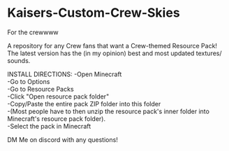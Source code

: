 # Kaisers-Custom-Crew-Skies
For the crewwww

A repository for any Crew fans that want a Crew-themed Resource Pack! The latest version has the (in my opinion) best and most updated textures/ sounds.

INSTALL DIRECTIONS:
-Open Minecraft<br />
-Go to Options<br />
-Go to Resource Packs<br />
-Click "Open resource pack folder"<br />
-Copy/Paste the entire pack ZIP folder into this folder<br />
-(Most people have to then unzip the resource pack's inner folder into Minecraft's resource pack folder).<br />
-Select the pack in Minecraft<br />

DM Me on discord with any questions!
